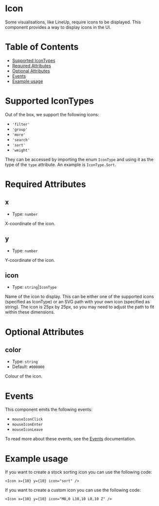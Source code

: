 # Icon

Some visualisations, like LineUp, require icons to be displayed. This component provides a way to display icons in the UI.

# Table of Contents

- [Supported IconTypes](#supported-icontypes)
- [Required Attributes](#required-attributes)
- [Optional Attributes](#optional-attributes)
- [Events](#events)
- [Example usage](#example-usage)

# Supported IconTypes

Out of the box, we support the following icons:

- `'filter'`
- `'group'`
- `'more'`
- `'search'`
- `'sort'`
- `'weight'`

They can be accessed by importing the enum `IconType` and using it as the type of the `type` attribute. An example is `IconType.Sort`.

# Required Attributes

## x

- Type: `number`

X-coordinate of the icon.

## y

- Type: `number`

Y-coordinate of the icon.

## icon

- Type: `string`|`IconType`

Name of the icon to display. This can be either one of the supported icons (specified as IconType) or an SVG path with your own icon (specified as string). The icon is 25px by 25px, so you may need to adjust the path to fit within these dimensions.

# Optional Attributes

## color

- Type: `string`
- Default: `#000000`

Colour of the icon.

# Events

This component emits the following events:

- `mouseIconClick`
- `mouseIconEnter`
- `mouseIconLeave`

To read more about these events, see the [Events](../utils/Events.md) documentation.

# Example usage

If you want to create a stock sorting icon you can use the following code:

```svelte
<Icon x={10} y={10} icon="sort" />
```

If you want to create a custom icon you can use the following code:

```svelte
<Icon x={10} y={10} icon="M0,0 L10,10 L0,10 Z" />
```
